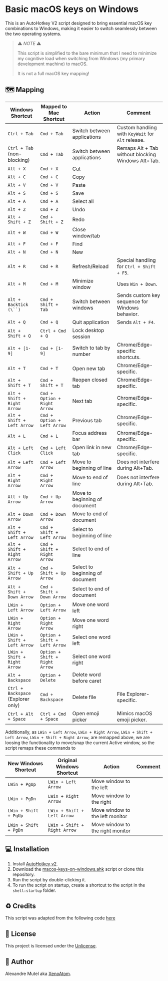 # Basic macOS keys on Windows

This is an AutoHotkey V2 script designed to bring essential macOS key combinations to Windows, making it easier to switch seamlessly between the two operating systems.

> ⚠️ *NOTE* ⚠️
>
> This script is simplified to the bare minimum that I need to minimize my cognitive load when switching from Windows (my primary development machine) to macOS.
> 
> It is not a full macOS key mapping!

## 🗺️ Mapping 

| **Windows Shortcut**         | **Mapped to Mac Shortcut**       | **Action**                                            | **Comment**                                            |
|-------------------------------|-----------------------------------|------------------------------------------------------|-------------------------------------------------------|
| `Ctrl + Tab`                 | `Cmd + Tab`                     | Switch between applications                         | Custom handling with `KeyWait` for `Alt` release.    |
| `Ctrl + Tab` (non-blocking)  | `Cmd + Tab`                     | Switch between applications                         | Remaps Alt + Tab without blocking Windows Alt+Tab.   |
| `Alt + X`                    | `Cmd + X`                       | Cut                                                  |                                                       |
| `Alt + C`                    | `Cmd + C`                       | Copy                                                 |                                                       |
| `Alt + V`                    | `Cmd + V`                       | Paste                                                |                                                       |
| `Alt + S`                    | `Cmd + S`                       | Save                                                 |                                                       |
| `Alt + A`                    | `Cmd + A`                       | Select all                                           |                                                       |
| `Alt + Z`                    | `Cmd + Z`                       | Undo                                                 |                                                       |
| `Alt + Shift + Z`            | `Cmd + Shift + Z`               | Redo                                                 |                                                       |
| `Alt + W`                    | `Cmd + W`                       | Close window/tab                                     |                                                       |
| `Alt + F`                    | `Cmd + F`                       | Find                                                 |                                                       |
| `Alt + N`                    | `Cmd + N`                       | New                                                  |                                                       |
| `Alt + R`                    | `Cmd + R`                       | Refresh/Reload                                       | Special handling for `Ctrl + Shift + F5`.            |
| `Alt + M`                    | `Cmd + M`                       | Minimize window                                      | Uses `Win + Down`.                                    |
| `Alt + Backtick (\``)`       | `Cmd + Shift + Tab`             | Switch between windows                               | Sends custom key sequence for Windows behavior.      |
| `Alt + Q`                    | `Cmd + Q`                       | Quit application                                     | Sends `Alt + F4`.                                     |
| `Alt + Shift + Q`            | `Ctrl + Cmd + Q`                | Lock desktop session                                 |                                                      |
| `Alt + [1-9]`                | `Cmd + [1-9]`                   | Switch to tab by number                              | Chrome/Edge-specific shortcuts.                      |
| `Alt + T`                    | `Cmd + T`                       | Open new tab                                         | Chrome/Edge-specific.                                 |
| `Alt + Shift + T`            | `Cmd + Shift + T`               | Reopen closed tab                                    | Chrome/Edge-specific.                                 |
| `Alt + Shift + Right Arrow`  | `Cmd + Option + Right Arrow`    | Next tab                                             | Chrome/Edge-specific.                                 |
| `Alt + Shift + Left Arrow`   | `Cmd + Option + Left Arrow`     | Previous tab                                         | Chrome/Edge-specific.                                 |
| `Alt + L`                    | `Cmd + L`                       | Focus address bar                                    | Chrome/Edge-specific.                                 |
| `Alt + Left Click`           | `Cmd + Left Click`              | Open link in new tab                                 | Chrome/Edge-specific.                                 |
| `Alt + Left Arrow`           | `Cmd + Left Arrow`              | Move to beginning of line                           | Does not interfere during Alt+Tab.                   |
| `Alt + Right Arrow`          | `Cmd + Right Arrow`             | Move to end of line                                 | Does not interfere during Alt+Tab.                   |
| `Alt + Up Arrow`             | `Cmd + Up Arrow`                | Move to beginning of document                       |                                                       |
| `Alt + Down Arrow`           | `Cmd + Down Arrow`              | Move to end of document                             |                                                       |
| `Alt + Shift + Left Arrow`   | `Cmd + Shift + Left Arrow`      | Select to beginning of line                         |                                                       |
| `Alt + Shift + Right Arrow`  | `Cmd + Shift + Right Arrow`     | Select to end of line                               |                                                       |
| `Alt + Shift + Up Arrow`     | `Cmd + Shift + Up Arrow`        | Select to beginning of document                     |                                                       |
| `Alt + Shift + Down Arrow`   | `Cmd + Shift + Down Arrow`      | Select to end of document                           |                                                       |
| `LWin + Left Arrow`          | `Option + Left Arrow`           | Move one word left                                  |                                                       |
| `LWin + Right Arrow`         | `Option + Right Arrow`          | Move one word right                                 |                                                       |
| `LWin + Shift + Left Arrow`  | `Option + Shift + Left Arrow`   | Select one word left                                |                                                       |
| `LWin + Shift + Right Arrow` | `Option + Shift + Right Arrow`  | Select one word right                               |                                                       |
| `Alt + Backspace`            | `Option + Delete`               | Delete word before caret                            |                                                       |
| `Ctrl + Backspace` (Explorer only) | `Cmd + Backspace`         | Delete file                                         | File Explorer-specific.                              |
| `Ctrl + Alt + Space`         | `Ctrl + Cmd + Space`            | Open emoji picker                                   | Mimics macOS emoji picker.                           |


Additionally, as `LWin + Left Arrow`, `LWin + Right Arrow`, `LWin + Shift + Left Arrow`, `LWin + Shift + Right Arrow`, are remapped above, we are loosing the functionality to move/snap the current Active window, so the script remaps these commands to

| **New Windows Shortcut**      | **Original Windows Shortcut**       | **Action**                                           | **Comment**                                            |
|-------------------------------|--------------------------------|------------------------------------------------------|-------------------------------------------------------|
| `LWin + PgUp`                 | `LWin + Left Arrow`           | Move window to the left                              |                                                       |
| `LWin + PgDn`                 | `LWin + Right Arrow`          | Move window to the right                             |                                                       |
| `LWin + Shift + PgUp`         | `LWin + Shift + Left Arrow`   | Move window to the left monitor                      |                                                       |
| `LWin + Shift + PgDn`         | `LWin + Shift + Right Arrow`  | Move window to the right monitor                     |                                                       |


## 💻 Installation

1. Install [AutoHotkey v2](https://www.autohotkey.com/).
2. Download the [macos-keys-on-windows.ahk](macos-keys-on-windows.ahk) script or clone this repository.
3. Run the script by double-clicking it.
4. To run the script on startup, create a shortcut to the script in the `shell:startup` folder.

## ♻️ Credits

This script was adapted from the following code [here](https://github.com/stevenilsen123/mac-keyboard-behavior-in-windows/pull/21)

## 🪪 License

This project is licensed under the [Unlicense](https://choosealicense.com/licenses/unlicense/).

## 🤗 Author

Alexandre Mutel aka [XenoAtom](https://xoofx.github.io).


